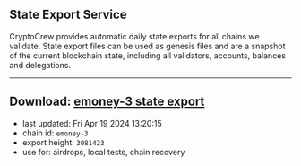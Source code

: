 ## State Export Service
CryptoCrew provides automatic daily state exports for all chains we validate. State export files can be used as genesis files and are a snapshot of the current blockchain state, including all validators, accounts, balances and delegations.

---
**Download: [emoney-3 state export](https://dl-eu2.ccvalidators.com/SERVICE/emoney/emoney-3_export_3081423.json)**
---

- last updated: Fri Apr 19 2024 13:20:15
- chain id: `emoney-3`
- export height: `3081423`
- use for: airdrops, local tests, chain recovery
